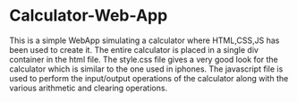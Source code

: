 # Calculator-Web-App
This is a simple WebApp simulating a calculator where HTML,CSS,JS has been used to create it.
The entire calculator is placed in a single div container in the html file.
The style.css file gives a very good look for the calculator which is similar to the one used in iphones.
The javascript file is used to perform the input/output operations of the calculator along with the various arithmetic and clearing operations.
